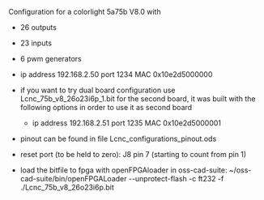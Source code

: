 Configuration for a colorlight 5a75b V8.0 with
- 26 outputs
- 23 inputs
- 6 pwm generators

- ip address 192.168.2.50 port 1234 MAC 0x10e2d5000000
- if you want to try dual board configuration use Lcnc_75b_v8_26o23i6p_1.bit for the second board, it was built with the following options in order to use it as second board
    - ip address 192.168.2.51 port 1235 MAC 0x10e2d5000001
- pinout can be found in file Lcnc_configurations_pinout.ods
- reset port (to be held to zero): J8 pin 7 (starting to count from pin 1)
- load the bitfile to fpga with openFPGAloader in oss-cad-suite: ~/oss-cad-suite/bin/openFPGALoader --unprotect-flash -c ft232 -f ./Lcnc_75b_v8_26o23i6p.bit
